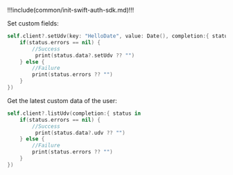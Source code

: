 !!!include(common/init-swift-auth-sdk.md)!!!

Set custom fields:

```swift
self.client?.setUdv(key: "HelloDate", value: Date(), completion:{ status in
    if(status.errors == nil) {
        //Success
         print(status.data?.setUdv ?? "")
    } else {
        //Failure
        print(status.errors ?? "")
    }
})
```

Get the latest custom data of the user:

```swift
self.client?.listUdv(completion:{ status in
    if(status.errors == nil) {
        //Success
         print(status.data?.udv ?? "")
    } else {
        //Failure
        print(status.errors ?? "")
    }
})
```
